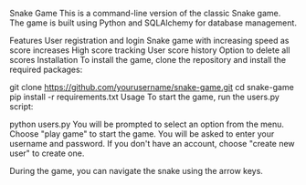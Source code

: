 Snake Game
This is a command-line version of the classic Snake game. The game is built using Python and SQLAlchemy for database management.

Features
User registration and login
Snake game with increasing speed as score increases
High score tracking
User score history
Option to delete all scores
Installation
To install the game, clone the repository and install the required packages:

git clone https://github.com/yourusername/snake-game.git
cd snake-game
pip install -r requirements.txt
Usage
To start the game, run the users.py script:

python users.py
You will be prompted to select an option from the menu. Choose "play game" to start the game. You will be asked to enter your username and password. If you don't have an account, choose "create new user" to create one.

During the game, you can navigate the snake using the arrow keys. 